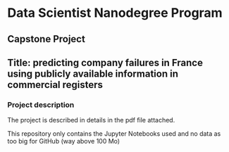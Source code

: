 # Data Scientist Nanodegree Program

## Capstone Project

## Title: predicting company failures in France using publicly available information in commercial registers

### Project description

The project is described in details in the pdf file attached.

This repository only contains the Jupyter Notebooks used and no data as too big for GitHub (way above 100 Mo)
